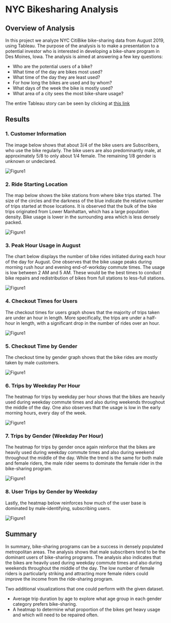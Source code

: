 # NYC Bikesharing Analysis

## Overview of Analysis

In this project we analyze NYC CitiBike bike-sharing data from August 2019, using Tableau. The purpose of the analysis is to make a presentation to a potential investor who is interested in developing a bike-share program in Des Moines, Iowa. The analysis is aimed at answering a few key questions:

- Who are the potential users of a bike?
- What time of the day are bikes most used?
- What time of the day they are least used?
- For how long the bikes are used and by whom?
- What days of the week the bike is mostly used?
- What area of a city sees the most bike-share usage?

The entire Tableau story can be seen by clicking at [this link](https://public.tableau.com/app/profile/dinesh.shetty/viz/NYC_Bike_Analysis_16372636521530/NYCityBikeAnalysis?publish=yes)

## Results

### 1. Customer Information
The image below shows that about 3/4 of the bike users are Subscribers, who use the bike regularly. The bike users are also predominantly male, at approximately 5/8 to only about 1/4 female. The remaining 1/8 gender is unknown or undeclared.

![Figure1](/Images/customer_info.png)

### 2. Ride Starting Location
The map below shows the bike stations from where bike trips started. The size of the circles and the darkness of the blue indicate the relative number of trips started at those locations. It is observed that the bulk of the bike trips originated from Lower Manhattan, which has a large population density. Bike usage is lower in the surrounding area which is less densely packed.

![Figure1](/Images/ride_starting.png)

### 3. Peak Hour Usage in August
The chart below displays the number of bike rides initiated during each hour of the day for August. 
One observes that the bike usage peaks during morning rush hour and evening end-of-workday commute times. The usage is low between 2 AM and 5 AM.  These would be the best times to conduct bike repairs and redistribution of bikes from full stations to less-full stations.

![Figure1](/Images/peak_hour.png)


### 4. Checkout Times for Users
The checkout times for users graph shows that the majority of trips taken are under an hour in length. More specifically, the trips are under a half-hour in length, with a significant drop in the number of rides over an hour.

![Figure1](/Images/tripduration_usage.png)

### 5. Checkout Time by Gender
The checkout time by gender graph shows that the bike rides are mostly taken by male customers.

![Figure1](/Images/tripduration_gender.png)

### 6. Trips by Weekday Per Hour
The heatmap for trips by weekday per hour shows that the bikes are heavily used during weekday commute times and also during weekends throughout the middle of the day.
One also observes that the usage is low in the early morning hours, every day of the week.

![Figure1](/Images/heatmap_1.png)

### 7. Trips by Gender (Weekday Per Hour)
The heatmap for trips by gender once again reinforce that the bikes are heavily used during weekday commute times and also during weekend throughout the middle of the day.
While the trend is the same for both male and female riders, the male rider seems to dominate the female rider in the bike-sharing program.

![Figure1](/Images/heatmap_2.png)

### 8. User Trips by Gender by Weekday
Lastly, the heatmap below reinforces how much of the user base is dominated by male-identifying, subscribing users. 

![Figure1](/Images/usertrip_gender_weekdays.png)


## Summary

In summary, bike-sharing programs can be a success in densely populated metropolitan areas. The analysis shows that male subscribers tend to be the dominant users of bike-sharing programs. The analysis also indicates that the bikes are heavily used during weekday commute times and also during weekends throughout the middle of the day. The low number of female riders is particularly striking and attracting more female riders could improve the income from the ride-sharing program.

Two additional visualizations that one could perform with the given dataset.
- Average trip duration by age to explore what age group in each gender category prefers bike-sharing.
- A heatmap to determine what proportion of the bikes get heavy usage and which will need to be repaired often.

